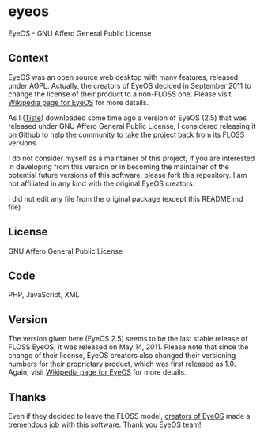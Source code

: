 eyeos
=====

EyeOS - GNU Affero General Public License


## Context

EyeOS was an open source web desktop with many features, released under AGPL.
Actually, the creators of EyeOS decided in September 2011 to change the license of their product to a non-FLOSS one.
Please visit [Wikipedia page for EyeOS](http://en.wikipedia.org/wiki/EyeOS) for more details.


As I ([Tiste](https://github.com/tiste-xx/)) downloaded some time ago a version of EyeOS (2.5) that was released under GNU Affero General Public License, I considered releasing it on Github to help the community to take the project back from its FLOSS versions.


I do not consider myself as a maintainer of this project; if you are interested in developing from this version or in becoming the maintainer of the potential future versions of this software, please fork this repository.
I am not affiliated in any kind with the original EyeOS creators.

I did not edit any file from the original package (except this README.md file)



## License
GNU Affero General Public License


## Code
PHP, JavaScript, XML


## Version
The version given here (EyeOS 2.5) seems to be the last stable release of FLOSS EyeOS; it was released on May 14, 2011.
Please note that since the change of their license, EyeOS creators also changed their versioning numbers for their proprietary product, which was first released as 1.0.
Again, visit [Wikipedia page for EyeOS](http://en.wikipedia.org/wiki/EyeOS) for more details.



## Thanks

Even if they decided to leave the FLOSS model, [creators of EyeOS](http://eyeos.org) made a tremendous job with this software.
Thank you EyeOS team!
